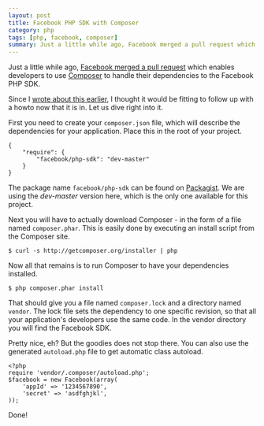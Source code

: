 ```yaml
---
layout: post
title: Facebook PHP SDK with Composer
category: php
tags: [php, facebook, composer]
summary: Just a little while ago, Facebook merged a pull request which enables developers to use Composer to handle their dependencies to the Facebook PHP SDK. Since I wrote about this earlier, I thought it would be fitting to follow up with a howto now that it is in. Let us dive right into it.
---
```

Just a little while ago, [Facebook merged a pull request](https://github.com/facebook/facebook-php-sdk/pull/12#issuecomment-4547036) which enables developers to use [Composer](http://getcomposer.org/) to handle their dependencies to the Facebook PHP SDK.

Since I [wrote about this earlier](http://vvv.tobiassjosten.net/php/rally-for-php), I thought it would be fitting to follow up with a howto now that it is in. Let us dive right into it.

First you need to create your `composer.json` file, which will describe the dependencies for your application. Place this in the root of your project.

    {
        "require": {
            "facebook/php-sdk": "dev-master"
        }
    }

The package name `facebook/php-sdk` can be found on [Packagist](http://packagist.org/packages/facebook/php-sdk). We are using the *dev-master* version here, which is the only one available for this project.

Next you will have to actually download Composer - in the form of a file named `composer.phar`. This is easily done by executing an install script from the Composer site.

    $ curl -s http://getcomposer.org/installer | php

Now all that remains is to run Composer to have your dependencies installed.

    $ php composer.phar install

That should give you a file named `composer.lock` and a directory named `vendor`. The lock file sets the dependency to one specific revision, so that all your application's developers use the same code. In the vendor directory you will find the Facebook SDK.

Pretty nice, eh? But the goodies does not stop there. You can also use the generated `autoload.php` file to get automatic class autoload.

    <?php
    require 'vendor/.composer/autoload.php';
    $facebook = new Facebook(array(
        'appId' => '1234567890',
        'secret' => 'asdfghjkl',
    ));

Done!
